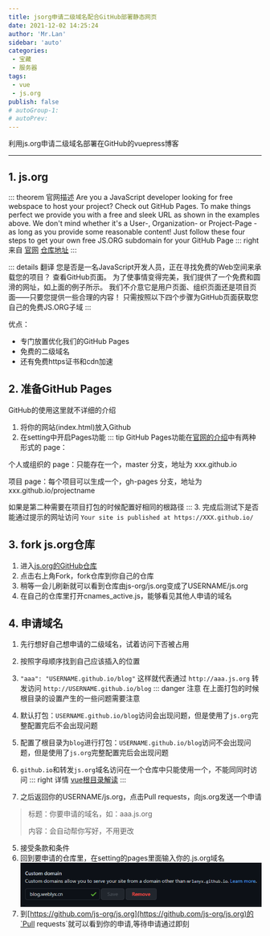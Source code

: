 ```yaml
---
title: jsorg申请二级域名配合GitHub部署静态网页
date: 2021-12-02 14:25:24
author: 'Mr.Lan'
sidebar: 'auto'
categories: 
 - 宝藏
 - 服务器
tags: 
 - vue
 - js.org
publish: false
# autoGroup-1:
# autoPrev:
---
```


利用js.org申请二级域名部署在GitHub的vuepress博客
<!-- more -->
***

## **1. js.org**

::: theorem 官网描述
Are you a JavaScript developer looking for free webspace to host your project?
Check out GitHub Pages. 
To make things perfect we provide you with a free and sleek URL as shown in the examples above.
We don't mind whether it's a User-, Organization- or Project-Page - as long as you provide some reasonable content! 
Just follow these four steps to get your own free JS.ORG subdomain for your GitHub Page
::: right
来自 [官网](https://js.org/) [仓库地址](https://github.com/js-org/js.org/)
:::

::: details 翻译
您是否是一名JavaScript开发人员，正在寻找免费的Web空间来承载您的项目？
查看GitHub页面。
为了使事情变得完美，我们提供了一个免费和圆滑的网址，如上面的例子所示。
我们不介意它是用户页面、组织页面还是项目页面——只要您提供一些合理的内容！
只需按照以下四个步骤为GitHub页面获取您自己的免费JS.ORG子域
:::

优点：
+ 专门放置优化我们的GitHub Pages
+ 免费的二级域名
+ 还有免费https证书和cdn加速

## **2. 准备GitHub Pages**

GitHub的使用这里就不详细的介绍

1. 将你的网站(index.html)放入Github
2. 在setting中开启Pages功能
::: tip
GitHub Pages功能在[官网的介绍](https://docs.github.com/en/pages/getting-started-with-github-pages/about-github-pages)中有两种形式的 page：

个人或组织的 page：只能存在一个，master 分支，地址为 xxx.github.io

项目 page：每个项目可以生成一个，gh-pages 分支，地址为 xxx.github.io/projectname

如果是第二种需要在项目打包的时候配置好相同的根路径
:::
3. 完成后测试下是否能通过提示的网址访问 `Your site is published at https://XXX.github.io/`

## **3. fork js.org仓库**

1. 进入[js.org的GitHub仓库](https://github.com/js-org/js.org)
2. 点击右上角Fork，fork仓库到你自己的仓库
3. 稍等一会儿刷新就可以看到仓库由js-org/js.org变成了USERNAME/js.org
4. 在自己的仓库里打开cnames_active.js，能够看见其他人申请的域名

## **4. 申请域名**

1. 先行想好自己想申请的二级域名，试着访问下否被占用
2. 按照字母顺序找到自己应该插入的位置
3. `"aaa": "USERNAME.github.io/blog"` 这样就代表通过 `http://aaa.js.org` 转发访问 `http://USERNAME.github.io/blog`
::: danger 注意
在上面打包的时候根目录的设置产生的一些问题需要注意

1. 默认打包：`USERNAME.github.io/blog`访问会出现问题，但是使用了`js.org`完整配置完后不会出现问题
2. 配置了根目录为`blog`进行打包：`USERNAME.github.io/blog`访问不会出现问题，但是使用了`js.org`完整配置完后会出现问题
3. `github.io`和转发`js.org`域名访问在一个仓库中只能使用一个，不能同同时访问
::: right
详情 [vue根目录解读](../../know/vue/gen_mu_lu_pei_zhi.md)
:::
4. 之后返回你的USERNAME/js.org，点击Pull requests，向js.org发送一个申请
> 标题：你要申请的域名，如：aaa.js.org
> 
> 内容：会自动帮你写好，不用更改
5. 接受条款和条件
6. 回到要申请的仓库里，在setting的pages里面输入你的.js.org域名
![image](./img/20211206160218.png)
7. 到[https://github.com/js-org/js.org](https://github.com/js-org/js.org)的`Pull requests`就可以看到你的申请,等待申请通过即刻
